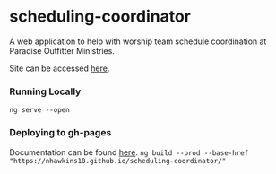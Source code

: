 # scheduling-coordinator

A web application to help with worship team schedule coordination at Paradise Outfitter Ministries.

Site can be accessed [here](https://nhawkins10.github.io/scheduling-coordinator/).

### Running Locally
`ng serve --open `

### Deploying to gh-pages
Documentation can be found [here](https://www.npmjs.com/package/angular-cli-ghpages).
` ng build --prod --base-href "https://nhawkins10.github.io/scheduling-coordinator/" `
